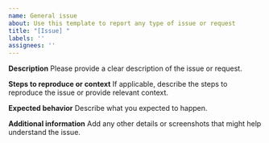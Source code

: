```yaml
---
name: General issue
about: Use this template to report any type of issue or request
title: "[Issue] "
labels: ''
assignees: ''
---
```


**Description**
Please provide a clear description of the issue or request.

**Steps to reproduce or context**
If applicable, describe the steps to reproduce the issue or provide relevant context.

**Expected behavior**
Describe what you expected to happen.

**Additional information**
Add any other details or screenshots that might help understand the issue.
